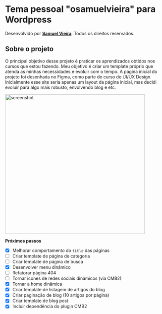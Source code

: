 # Tema pessoal "osamuelvieira" para Wordpress

Desenvolvido por [**Samuel Vieira**](https://github.com/smkvieira). Todos os direitos reservados.

## Sobre o projeto

O principal objetivo desse projeto é praticar os aprendizados obtidos nos cursos que estou fazendo. Meu objetivo é criar um template próprio que atenda as minhas necessidades e evoluir com o tempo. A página inicial do projeto foi desenhada no Figma, como parte do curso de UI/UX Design. Inicialmente esse site seria apenas um layout da página inicial, mas decidi evoluir para algo mais robusto, envolvendo blog e etc.

<img src="https://i.postimg.cc/zB9HHC01/Mac-Book-Pro-i-Phone-12-Pro.png" alt="screenshot" width="450"/>

**Próximos passos**

- [X] Melhorar comportamento do `title` das páginas
- [ ] Criar template de página de categoria
- [ ] Criar template de página de busca
- [X] Desenvolver menu dinâmico
- [ ] Refatorar página 404
- [ ] Tornar icones de redes sociais dinâmicos (via CMB2)
- [x] Tornar a home dinâmica
- [x] Criar template de listagem de artigos do blog
- [x] Criar paginação de blog (10 artigos por página)
- [x] Criar template de blog post
- [X] Incluir dependência do plugin CMB2
